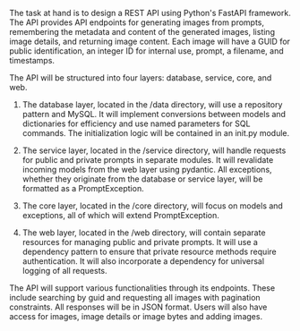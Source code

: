 The task at hand is to design a REST API using Python's FastAPI framework. The API provides API endpoints for generating images from prompts, remembering the metadata and content of the generated images, listing image details, and returning image content. Each image will have a GUID for public identification, an integer ID for internal use, prompt, a filename, and timestamps.

The API will be structured into four layers: database, service, core, and web.

1. The database layer, located in the /data directory, will use a repository pattern and MySQL. It will implement conversions between models and dictionaries for efficiency and use named parameters for SQL commands. The initialization logic will be contained in an init.py module.

2. The service layer, located in the /service directory, will handle requests for public and private prompts in separate modules. It will revalidate incoming models from the web layer using pydantic. All exceptions, whether they originate from the database or service layer, will be formatted as a PromptException.

3. The core layer, located in the /core directory, will focus on models and exceptions, all of which will extend PromptException.

4. The web layer, located in the /web directory, will contain separate resources for managing public and private prompts. It will use a dependency pattern to ensure that private resource methods require authentication. It will also incorporate a dependency for universal logging of all requests.

The API will support various functionalities through its endpoints. These include searching by guid and requesting all images with pagination constraints. All responses will be in JSON format. Users will also have access for images, image details or image bytes and adding images.
